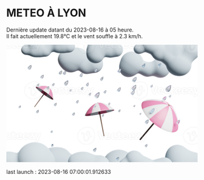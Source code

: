# METEO À LYON

Dernière update datant du 2023-08-16 à 05 heure.  
Il fait actuellement 19.8°C et le vent souffle à 2.3 km/h.      

![](./.github/rain.png)

last launch : 2023-08-16 07:00:01.912633
